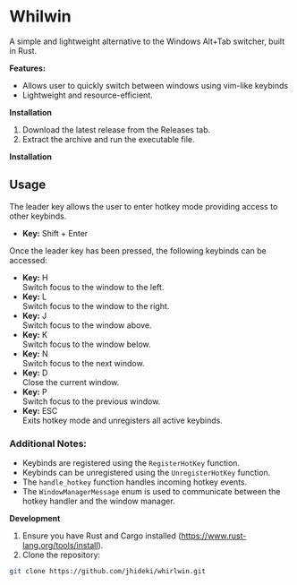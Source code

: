 # Whilwin

A simple and lightweight alternative to the Windows Alt+Tab switcher, built in Rust.

**Features:**

* Allows user to quickly switch between windows using vim-like keybinds
* Lightweight and resource-efficient.


**Installation**

1. Download the latest release from the Releases tab.
2. Extract the archive and run the executable file.

**Installation**
   
## Usage
The leader key allows the user to enter hotkey mode providing access to other keybinds.
- **Key:** Shift + Enter

Once the leader key has been pressed, the following keybinds can be accessed:
- **Key:** H <br>
  Switch focus to the window to the left.
- **Key:** L <br>
  Switch focus to the window to the right.
- **Key:** J <br>
  Switch focus to the window above.
- **Key:** K <br>
  Switch focus to the window below.
- **Key:** N <br>
  Switch focus to the next window.
- **Key:** D <br>
  Close the current window.
- **Key:** P <br>
 Switch focus to the previous window.
- **Key:** ESC <br>
  Exits hotkey mode and unregisters all active keybinds.

### Additional Notes:

- Keybinds are registered using the `RegisterHotKey` function.
- Keybinds can be unregistered using the `UnregisterHotKey` function.
- The `handle_hotkey` function handles incoming hotkey events.
- The `WindowManagerMessage` enum is used to communicate between the hotkey handler and the window manager.

**Development**

1. Ensure you have Rust and Cargo installed (https://www.rust-lang.org/tools/install).
2. Clone the repository:

```bash
git clone https://github.com/jhideki/whirlwin.git
